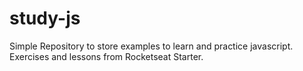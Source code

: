# study-js
Simple Repository to store examples to learn and practice javascript. Exercises and lessons from Rocketseat Starter.
